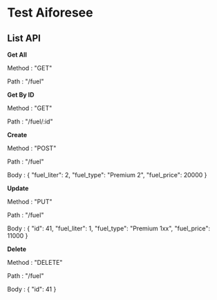 # Test Aiforesee

## List API

**Get All**


Method : "GET"

Path : "/fuel"

**Get By ID**


Method : "GET"

Path : "/fuel/:id"

**Create**


Method : "POST"

Path : "/fuel"

Body : {
    "fuel_liter": 2,
    "fuel_type": "Premium 2",
    "fuel_price": 20000
}

**Update**


Method : "PUT"

Path : "/fuel"

Body : {
    "id": 41,
    "fuel_liter": 1,
    "fuel_type": "Premium 1xx",
    "fuel_price": 11000
}

**Delete**


Method : "DELETE"

Path : "/fuel"

Body : {
    "id": 41
}

